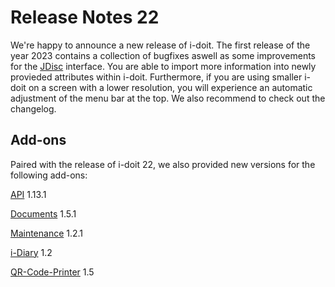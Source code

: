 # Release Notes 22

We're happy to announce a new release of i-doit. The first release of the year 2023 contains a collection of bugfixes aswell as some improvements for the [JDisc](../../daten-konsolidieren/jdisc-discovery.md) interface. You are able to import more information into newly provieded attributes within i-doit. Furthermore, if you are using smaller i-doit on a screen with a lower resolution, you will experience an automatic adjustment of the menu bar at the top. We also recommend to check out the changelog.

Add-ons
-------

Paired with the release of i-doit 22, we also provided new versions for the following add-ons:

[API](../../i-doit-pro-add-ons/api/index.md) 1.13.1

[Documents](../../i-doit-pro-add-ons/documents/index.md) 1.5.1

[Maintenance](../../i-doit-pro-add-ons/maintenance.md) 1.2.1

[i-Diary](../../i-doit-pro-add-ons/i-diary.md) 1.2

[QR-Code-Printer](../../i-doit-pro-add-ons/i-doit-qr-code-printer.md) 1.5

